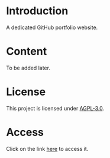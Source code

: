 # Introduction
A dedicated GitHub portfolio website.

# Content
To be added later.

# License
This project is licensed under [AGPL-3.0](https://www.gnu.org/licenses/agpl-3.0.en.html).

# Access
Click on the link [here](https://martexte.github.io/portfolio) to access it.
